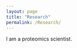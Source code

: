 ```yaml
---
layout: page
title: "Research"
permalink: /Research/
---
```

<!--  -->
I am a proteomics scientist.
